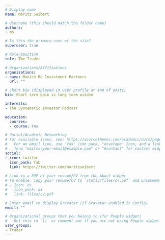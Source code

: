 ```yaml
---
# Display name
name: Moritz Seibert

# Username (this should match the folder name)
authors:
- ms

# Is this the primary user of the site?
superuser: true

# Role/position
role: The Trader

# Organizations/Affiliations
organizations:
- name: Munich Re Investment Partners
  url: ""

# Short bio (displayed in user profile at end of posts)
bio: Short term gain is long term wisdom

interests:
- The Systematic Investor Podcast

education:
  courses:
  - course: Yes

# Social/Academic Networking
# For available icons, see: https://sourcethemes.com/academic/docs/page-builder/#icons
#   For an email link, use "fas" icon pack, "envelope" icon, and a link in the
#   form "mailto:your-email@example.com" or "#contact" for contact widget.
social:
- icon: twitter
  icon_pack: fab
  link: https://twitter.com/moritzseibert
  
# Link to a PDF of your resume/CV from the About widget.
# To enable, copy your resume/CV to `static/files/cv.pdf` and uncomment the lines below.
# - icon: cv
#   icon_pack: ai
#   link: files/cv.pdf

# Enter email to display Gravatar (if Gravatar enabled in Config)
email: ""

# Organizational groups that you belong to (for People widget)
#   Set this to `[]` or comment out if you are not using People widget.
user_groups:
- Trader
---
```


